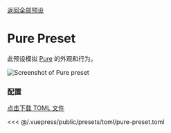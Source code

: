 [返回全部预设](./README.md#pure)

# Pure Preset

此预设模拟 [Pure](https://github.com/sindresorhus/pure) 的外观和行为。

![Screenshot of Pure preset](/presets/img/pure-preset.png)

### 配置

[点击下载 TOML 文件](/presets/toml/pure-preset.toml)

<<< @/.vuepress/public/presets/toml/pure-preset.toml
